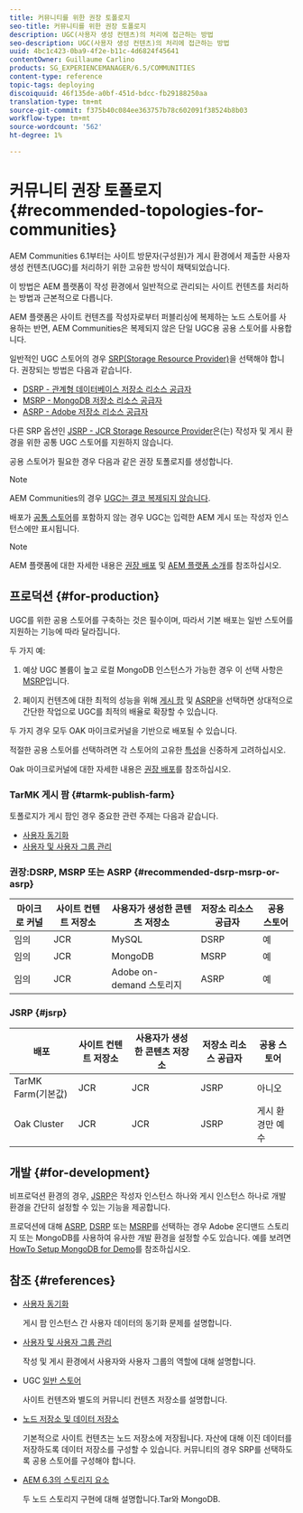 ```yaml
---
title: 커뮤니티를 위한 권장 토폴로지
seo-title: 커뮤니티를 위한 권장 토폴로지
description: UGC(사용자 생성 컨텐츠)의 처리에 접근하는 방법
seo-description: UGC(사용자 생성 컨텐츠)의 처리에 접근하는 방법
uuid: 4bc1c423-0ba9-4f2e-b11c-4d6824f45641
contentOwner: Guillaume Carlino
products: SG_EXPERIENCEMANAGER/6.5/COMMUNITIES
content-type: reference
topic-tags: deploying
discoiquuid: 46f135de-a0bf-451d-bdcc-fb29188250aa
translation-type: tm+mt
source-git-commit: f375b40c084ee363757b78c602091f38524b8b03
workflow-type: tm+mt
source-wordcount: '562'
ht-degree: 1%

---
```



# 커뮤니티 권장 토폴로지 {#recommended-topologies-for-communities}

AEM Communities 6.1부터는 사이트 방문자(구성원)가 게시 환경에서 제출한 사용자 생성 컨텐츠(UGC)를 처리하기 위한 고유한 방식이 채택되었습니다.

이 방법은 AEM 플랫폼이 작성 환경에서 일반적으로 관리되는 사이트 컨텐츠를 처리하는 방법과 근본적으로 다릅니다.

AEM 플랫폼은 사이트 컨텐츠를 작성자로부터 퍼블리싱에 복제하는 노드 스토어를 사용하는 반면, AEM Communities은 복제되지 않은 단일 UGC용 공용 스토어를 사용합니다.

일반적인 UGC 스토어의 경우 [SRP(Storage Resource Provider)](working-with-srp.md)을 선택해야 합니다. 권장되는 방법은 다음과 같습니다.

* [DSRP - 관계형 데이터베이스 저장소 리소스 공급자](dsrp.md)
* [MSRP - MongoDB 저장소 리소스 공급자](msrp.md)
* [ASRP - Adobe 저장소 리소스 공급자](asrp.md)

다른 SRP 옵션인 [JSRP - JCR Storage Resource Provider](jsrp.md)은(는) 작성자 및 게시 환경을 위한 공통 UGC 스토어를 지원하지 않습니다.

공용 스토어가 필요한 경우 다음과 같은 권장 토폴로지를 생성합니다.

>[!NOTE]
>
>AEM Communities의 경우 [UGC는 결코 복제되지 않습니다](working-with-srp.md#ugc-never-replicated).
>
>배포가 [공통 스토어](working-with-srp.md)를 포함하지 않는 경우 UGC는 입력한 AEM 게시 또는 작성자 인스턴스에만 표시됩니다.


>[!NOTE]
>
>AEM 플랫폼에 대한 자세한 내용은 [권장 배포](../../help/sites-deploying/recommended-deploys.md) 및 [AEM 플랫폼 소개](../../help/sites-deploying/data-store-config.md)를 참조하십시오.

## 프로덕션 {#for-production}

UGC를 위한 공용 스토어를 구축하는 것은 필수이며, 따라서 기본 배포는 일반 스토어를 지원하는 기능에 따라 달라집니다.

두 가지 예:

1. 예상 UGC 볼륨이 높고 로컬 MongoDB 인스턴스가 가능한 경우 이 선택 사항은 [MSRP](msrp.md)입니다.

1. 페이지 컨텐츠에 대한 최적의 성능을 위해 [게시 팜](../../help/sites-deploying/recommended-deploys.md#tarmk-farm) 및 [ASRP](asrp.md)을 선택하면 상대적으로 간단한 작업으로 UGC를 최적의 배율로 확장할 수 있습니다.

두 가지 경우 모두 OAK 마이크로커널을 기반으로 배포될 수 있습니다.

적절한 공용 스토어를 선택하려면 각 스토어의 고유한 [특성](working-with-srp.md#characteristics-of-srp-options)을 신중하게 고려하십시오.

Oak 마이크로커널에 대한 자세한 내용은 [권장 배포](../../help/sites-deploying/recommended-deploys.md)를 참조하십시오.

### TarMK 게시 팜 {#tarmk-publish-farm}

토폴로지가 게시 팜인 경우 중요한 관련 주제는 다음과 같습니다.

* [사용자 동기화](sync.md)
* [사용자 및 사용자 그룹 관리](users.md)

### 권장:DSRP, MSRP 또는 ASRP {#recommended-dsrp-msrp-or-asrp}

| 마이크로 커널 | 사이트 컨텐트 저장소 | 사용자가 생성한 콘텐츠 저장소 | 저장소 리소스 공급자 | 공용 스토어 |
|-------------|------------------------|----------------------------------|---------------------------|---------------|
| 임의 | JCR | MySQL | DSRP | 예 |
| 임의 | JCR | MongoDB | MSRP | 예 |
| 임의 | JCR | Adobe on-demand 스토리지 | ASRP | 예 |

### JSRP {#jsrp}


| 배포 | 사이트 컨텐트 저장소 | 사용자가 생성한 콘텐츠 저장소 | 저장소 리소스 공급자 | 공용 스토어 |
|----------------------|------------------------|----------------------------------|---------------------------|---------------------------------|
| TarMK Farm(기본값) | JCR | JCR | JSRP | 아니오 |
| Oak Cluster | JCR | JCR | JSRP | 게시 환경만 예수 |

## 개발 {#for-development}

비프로덕션 환경의 경우, [JSRP](jsrp.md)은 작성자 인스턴스 하나와 게시 인스턴스 하나로 개발 환경을 간단히 설정할 수 있는 기능을 제공합니다.

프로덕션에 대해 [ASRP](asrp.md), [DSRP](dsrp.md) 또는 [MSRP](msrp.md)를 선택하는 경우 Adobe 온디맨드 스토리지 또는 MongoDB를 사용하여 유사한 개발 환경을 설정할 수도 있습니다. 예를 보려면 [HowTo Setup MongoDB for Demo](demo-mongo.md)를 참조하십시오.

## 참조 {#references}

* [사용자 동기화](sync.md)

   게시 팜 인스턴스 간 사용자 데이터의 동기화 문제를 설명합니다.

* [사용자 및 사용자 그룹 관리](users.md)

   작성 및 게시 환경에서 사용자와 사용자 그룹의 역할에 대해 설명합니다.

* UGC [일반 스토어](working-with-srp.md)

   사이트 컨텐츠와 별도의 커뮤니티 컨텐츠 저장소를 설명합니다.

* [노드 저장소 및 데이터 저장소](../../help/sites-deploying/data-store-config.md)

   기본적으로 사이트 컨텐츠는 노드 저장소에 저장됩니다. 자산에 대해 이진 데이터를 저장하도록 데이터 저장소를 구성할 수 있습니다. 커뮤니티의 경우 SRP를 선택하도록 공용 스토어를 구성해야 합니다.

* [AEM 6.3의 스토리지 요소](../../help/sites-deploying/storage-elements-in-aem-6.md)

   두 노드 스토리지 구현에 대해 설명합니다.Tar와 MongoDB.
